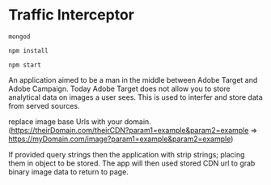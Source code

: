 # Traffic Interceptor
`mongod`

`npm install`

`npm start`

An application aimed to be a man in the middle between Adobe Target and Adobe Campaign. Today Adobe Target does not allow you to store analytical data on images a user sees. This is used to interfer and store data from served sources.

replace image base Urls with your domain. (https://theirDomain.com/theirCDN?param1=example&param2=example => https://myDomain.com/image?param1=example&param2=example)

If provided query strings then the application with strip strings; placing them in object to be stored. The app will then used stored CDN url to grab binary image data to return to page.